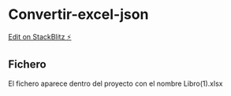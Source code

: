 # Convertir-excel-json

[Edit on StackBlitz ⚡️](https://stackblitz.com/edit/react-ts-p1mbjh)

## Fichero

El fichero aparece dentro del proyecto con el nombre Libro(1).xlsx
